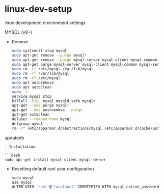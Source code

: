 # linux-dev-setup
linux development environment settings

MYSQL (v8+)
- Remove 
  ```bash
  sudo systemctl stop mysql
  sudo apt-get remove --purge mysql* 
  sudo apt-get remove --purge mysql-server mysql-client mysql-common
  sudo apt-get purge mysql-server mysql-client mysql-common mysql-server-core-* mysql-client-core-*
  sudo rm -rf /etc/mysql /var/lib/mysql
  sudo rm -rf /var/lib/mysql
  sudo rm -rf /etc/mysql
  sudo apt autoremove
  sudo apt autoclean
  sudo -i
  service mysql stop
  killall -KILL mysql mysqld_safe mysqld
  apt-get --yes purge mysql*
  apt-get --yes autoremove --purge
  apt-get autoclean
  deluser --remove-home mysql
  delgroup mysql
  rm -rf /etc/apparmor.d/abstractions/mysql /etc/apparmor.d/cache/usr.sbin.mysqld /etc/mysql /var/lib/mysql /var/log/mysql* /var/log/upstart/mysql.log* /var/run/mysqld ~/.mysql_history
updatedb
  ```
- Installation

  ```bash
  sudo apt-get install mysql-client mysql-server
  ```
  
- Resetting default root user configuration
  
  ```bash
  sudo mysql
  use mysql
  ALTER USER 'root'@'localhost' IDENTIFIED WITH mysql_native_password by '';
  ```
